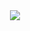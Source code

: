 <div align = center>
  <img align = center src = https://metrics.lecoq.io/quintonmills?template=classic&isocalendar=1&languages=1&stars=1&people=1&isocalendar.duration=half-year&languages.limit=8&languages.threshold=0%25&languages.colors=github&languages.sections=most-used&languages.indepth=false&languages.analysis.timeout=15&languages.categories=markup%2C%20programming&languages.recent.categories=markup%2C%20programming&languages.recent.load=300&languages.recent.days=14&stars.limit=4&people.limit=24&people.identicons=false&people.size=28&people.types=followers%2C%20following&people.shuffle=false&config.timezone=America%2FNew_York

 </div>
